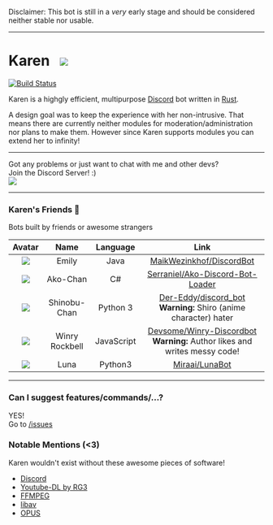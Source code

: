 Disclaimer: This bot is still in a *very* early stage and should be considered neither stable nor usable.

<hr>

# Karen &nbsp; ![](http://i.imgur.com/8hpM9GT.png)
[![Build Status](https://travis-ci.org/sn0w/Karen.svg?branch=master)](https://travis-ci.org/sn0w/Karen)

Karen is a highgly efficient, multipurpose [Discord](https://discordapp.com/) bot written in [Rust](http://rust-lang.org/).<br>

A design goal was to keep the experience with her non-intrusive.
That means there are currently neither modules for moderation/administration nor plans to make them.
However since Karen supports modules you can extend her to infinity!

<hr/>

Got any problems or just want to chat with me and other devs?<br>
Join the Discord Server! :)<br>
[![](https://discordapp.com/api/guilds/180818466847064065/widget.png)](https://discord.gg/5SjDr3G)

<hr/>

### Karen's Friends :tada:
Bots built by friends or awesome strangers

|Avatar|Name|Language|Link|
|:-:|:-:|:-:|:-:|
|![](http://i.imgur.com/SrgZI3g.png)|Emily|Java|[MaikWezinkhof/DiscordBot](https://github.com/MaikWezinkhof/DiscordBot)
|![](http://i.imgur.com/PNcNRfM.png)|Ako-Chan|C#|[Serraniel/Ako-Discord-Bot-Loader](https://github.com/Serraniel/Ako-Discord-Bot-Loader)
|![](http://i.imgur.com/Tb0FZoZ.png)|Shinobu-Chan|Python 3|[Der-Eddy/discord_bot](https://github.com/Der-Eddy/discord_bot) <br> **Warning:** Shiro (anime character) hater
|![](http://i.imgur.com/vBnv5u2.png)|Winry Rockbell|JavaScript|[Devsome/Winry-Discordbot](https://github.com/Devsome/EliteBot) <br> **Warning:** Author likes and writes messy code!
|![](https://i.imgur.com/PlRrEFk.png)|Luna|Python3|[Miraai/LunaBot](https://github.com/miraai/LunaBot)

<hr/>

### Can I suggest features/commands/...?
YES!<br>
Go to [/issues](https://github.com/sn0w/karen/issues)

### Notable Mentions (<3)
Karen wouldn't exist without these awesome pieces of software!

- [Discord](http://discordapp.com)
- [Youtube-DL by RG3](https://github.com/rg3/youtube-dl/)
- [FFMPEG](http://ffmpeg.org/)
- [libav](https://libav.org/)
- [OPUS](https://opus-codec.org/)
